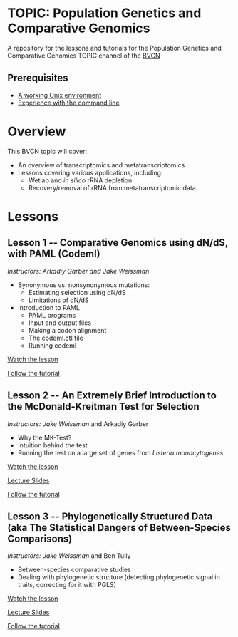 # TOPIC: Population Genetics and Comparative Genomics
A repository for the lessons and tutorials for the Population Genetics and Comparative Genomics TOPIC channel of the [BVCN](https://biovcnet.github.io/)


## Prerequisites
* [A working Unix environment](https://github.com/biovcnet/biovcnet.github.io/wiki/1.-Setting-up-a-local-Linux-(or-Unix)-environment)
* [Experience with the command line](https://github.com/biovcnet/biovcnet.github.io/wiki/2.-Using-the-Command-line)

# Overview
This BVCN topic will cover:

* An overview of transcriptomics and metatranscriptomics
* Lessons covering various applications, including:
    * Wetlab and _in silico_ rRNA depletion
    * Recovery/removal of rRNA from metatranscriptomic data

# Lessons

## Lesson 1 -- Comparative Genomics using dN/dS, with PAML (Codeml)
_Instructors: Arkadiy Garber and Jake Weissman_

* Synonymous vs. nonsynonymous mutations: 
  * Estimating selection using dN/dS 
  * Limitations of dN/dS
* Introduction to PAML
  * PAML programs
  * Input and output files
  * Making a codon alignment
  * The codeml.ctl file
  * Running codeml

[Watch the lesson](https://www.youtube.com/watch?v=NtFuHFp0xB4)

[Follow the tutorial](https://github.com/Arkadiy-Garber/bvcn-binder-paml)

## Lesson 2 -- An Extremely Brief Introduction to the McDonald-Kreitman Test for Selection
_Instructors: Jake Weissman_ and Arkadiy Garber

* Why the MK-Test?
* Intuition behind the test
* Running the test on a large set of genes from *Listeria monocytogenes*

[Watch the lesson](https://www.youtube.com/watch?v=73hhXirGP3k)

[Lecture Slides](https://github.com/biovcnet/topic-pop-gen-and-comparative-genomics/blob/master/Lesson-2/TeX/lesson-mkt.pdf)

[Follow the tutorial](https://biovcnet.github.io/_pages/lesson-mktest)

## Lesson 3 -- Phylogenetically Structured Data (aka The Statistical Dangers of Between-Species Comparisons)
_Instructors: Jake Weissman_ and Ben Tully

* Between-species comparative studies
* Dealing with phylogenetic structure (detecting phylogenetic signal in traits, correcting for it with PGLS)

[Watch the lesson](https://youtu.be/Y2tHcELmhUM)

[Lecture Slides](https://github.com/biovcnet/topic-pop-gen-and-comparative-genomics/blob/master/Lesson-3/lesson-phylogenetically-structured-data_slides.pdf)

[Follow the tutorial](https://biovcnet.github.io/_pages/lesson-phylogenetically-structured-data)

